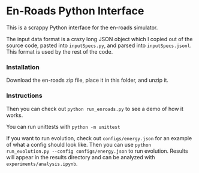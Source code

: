 # En-Roads Python Interface

This is a scrappy Python interface for the en-roads simulator.

The input data format is a crazy long JSON object which I copied out of the source code, pasted into `inputSpecs.py`, and parsed into `inputSpecs.jsonl`. This format is used by the rest of the code.

### Installation
Download the en-roads zip file, place it in this folder, and unzip it.

### Instructions
Then you can check out `python run_enroads.py` to see a demo of how it works.

You can run unittests with `python -m unittest`

If you want to run evolution, check out `configs/energy.json` for an example of what a config should look like. Then you can use `python run_evolution.py --config configs/energy.json` to run evolution. Results will appear in the results directory and can be analyzed with `experiments/analysis.ipynb`.